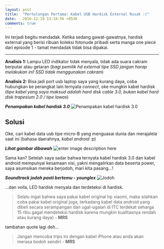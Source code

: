```yaml
---
layout: post
title:  "Pertolongan Pertama: Kabel USB Hardisk External Rusak :("
date:   2016-12-19 13:34:56 +0530
comments: true
---
```

  
  Ini terjadi begitu mendadak. Ketika sedang gawat-gawatnya, hardisk external yang berisi ribuan koleksi fotonude pribadi serta manga one piece dari episode 1 - tamat mendadak tidak bisa dipakai. 


--------------------
**Analisis 1:** Lampu LED indikator tidak menyala, tidak ada suara cakram berputar atau getaran (*bagi pemilik hd external tipe SSD jangan harap melakukan ini! SSD tidak menggunakan cakram*)

**Analisis 2:** Bisa jadi port usb laptop saya yang kurang daya, coba hubungkan ke perangkat lain ternyata *connect*, oke mungkin kabel hardisk (*tipe kabel yang saya maksud adalah hard disk cable 3.0, bukan kabel hard disk trapesium 2.0 / tipe lawas*)

***Penampakan kabel hardisk 3.0***
![Penampakan kabel hardisk 3.0](http://imgur.com/H3JH9ML.jpg)

## **Solusi**

Oke, cari kabel data usb tipe micro-B yang menguasai dunia dan merajalela saat ini (bahasa daerahnya, *kabel android* :p)

***Lihat gambar dibawah***
![enter image description here](http://imgur.com/n9wTAgk.jpg)

Sama kan? Setelah saya sadar bahwa ternyata kabel hardisk 3.0 dan kabel android mempunyai kesamaan visi, yakni mengalirkan data beserta power, saya asumsikan mereka berjodoh, mari kita pasang...!

***Soundtrack jodoh pasti bertemu - younglex***
![Jodoh](http://imgur.com/37zlTmo.jpg)

...dan voila, LED hardisk menyala dan terdeteksi di hardisk. 

> Selalu ingat bahwa saya pakai kabel original hp xiaomi, maka silahkan coba pakai kabel original juga, terkadang kabel data android yang dibeli secara serampangan dan ugal-ugalan di ITC terdekat seharga 15 ribu gagal mendeteksi hardisk karena mungkin kualitasnya rendah atau kurang daya) - **MRS**

tambahan quote lagi deh...

> Jangan mencoba trips ini dengan kabel iPhone atau anda akan merasa bodoh sendiri - **MRS**

